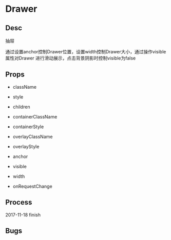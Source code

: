 # Drawer

## Desc
抽屉

通过设置anchor控制Drawer位置，设置width控制Drawer大小，通过操作visible属性对Drawer
进行滑动展示，点击背景阴影时控制visible为false

## Props

- className
- style
- children

- containerClassName
- containerStyle
- overlayClassName
- overlayStyle

- anchor
- visible
- width

- onRequestChange

## Process
2017-11-18 finish

## Bugs